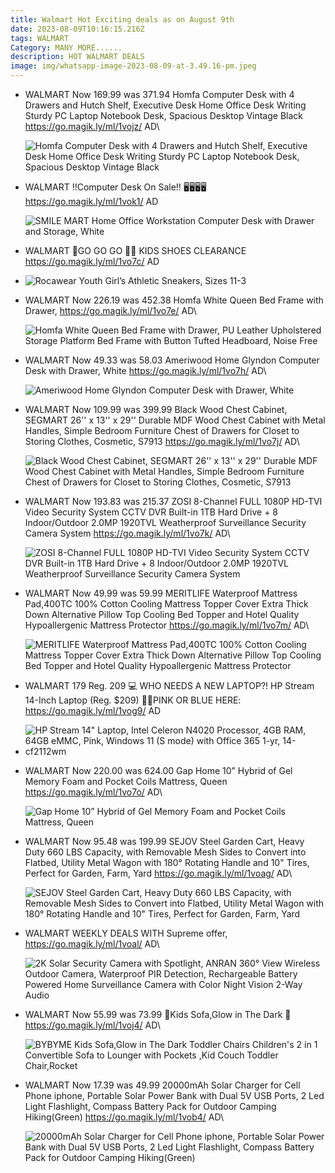 ```yaml
---
title: Walmart Hot Exciting deals as on August 9th
date: 2023-08-09T10:16:15.216Z
tags: WALMART
Category: MANY MORE......
description: HOT WALMART DEALS
image: img/whatsapp-image-2023-08-09-at-3.49.16-pm.jpeg
---
```

* WALMART
  Now 169.99 was 371.94
  Homfa Computer Desk with 4 Drawers and Hutch Shelf, Executive Desk Home Office Desk Writing Sturdy PC Laptop Notebook Desk, Spacious Desktop Vintage Black
  https://go.magik.ly/ml/1vojz/
  AD\
  <!--StartFragment-->

  ![Homfa Computer Desk with 4 Drawers and Hutch Shelf, Executive Desk Home Office Desk Writing Sturdy PC Laptop Notebook Desk, Spacious Desktop Vintage Black](https://i5.walmartimages.com/seo/Homfa-Computer-Desk-4-Drawers-Hutch-Shelf-Executive-Home-Office-Writing-Sturdy-PC-Laptop-Notebook-Desk-Spacious-Desktop-Vintage-Black_0717dd8f-f017-43ab-a7c3-342d125526e3.fe94468d46ee4633811f99d56e1ef68f.jpeg?odnHeight=768&odnWidth=768&odnBg=FFFFFF)

  <!--EndFragment-->
* WALMART
  ‼️Computer Desk On Sale‼️ 
  🖥️🖥️🖥️🖥️
  https://go.magik.ly/ml/1vok1/
  AD
  <!--StartFragment-->

  ![SMILE MART Home Office Workstation Computer Desk with Drawer and Storage, White](https://i5.walmartimages.com/seo/SMILE-MART-Home-Office-Workstation-Computer-Desk-with-Drawer-and-Storage-White_a08881f7-f20a-4310-99a4-f20616232064.6aff1ac933886fd4a17de1816e0923b4.jpeg?odnHeight=612&odnWidth=612&odnBg=FFFFFF)

  <!--EndFragment-->




* WALMART
  🏃GO GO GO 🏃‍♀️
  KIDS SHOES CLEARANCE 
  https://go.magik.ly/ml/1vo7c/
  AD
* <!--StartFragment-->

  ![Rocawear Youth Girl’s Athletic Sneakers, Sizes 11-3](https://i5.walmartimages.com/seo/Rocawear-Youth-Girl-s-Athletic-Sneakers-Sizes-11-3_0f7c0102-26fb-442e-9cec-b9e8f8c56ce7.7b3b7ba0531a5bd75710e75170ae8e52.jpeg?odnHeight=2000&odnWidth=2000&odnBg=FFFFFF)

  <!--EndFragment-->
* WALMART
  Now 226.19 was 452.38
  Homfa White Queen Bed Frame with Drawer, 
  https://go.magik.ly/ml/1vo7e/
  AD\
  <!--StartFragment-->

  ![Homfa White Queen Bed Frame with Drawer, PU Leather Upholstered Storage Platform Bed Frame with Button Tufted Headboard, Noise Free](https://i5.walmartimages.com/seo/Homfa-White-Queen-Bed-Frame-with-Drawer-PU-Leather-Upholstered-Storage-Platform-Bed-Frame-with-Button-Tufted-Headboard-Noise-Free_e7f9970b-3ff6-483a-9dca-fb32ee50d14c.9b108c29c29fb956313d654fdb6ed93b.jpeg?odnHeight=768&odnWidth=768&odnBg=FFFFFF)

  <!--EndFragment-->
* WALMART
  Now 49.33 was 58.03
  Ameriwood Home Glyndon Computer Desk with Drawer, White
  https://go.magik.ly/ml/1vo7h/
  AD\
  <!--StartFragment-->

  ![Ameriwood Home Glyndon Computer Desk with Drawer, White](https://i5.walmartimages.com/seo/Ameriwood-Home-Glyndon-Computer-Desk-with-Drawer-White_36085c02-010e-4779-a764-ba9df79abcbc_1.7d91ef7da4c83847af507ce9dbc09bb3.jpeg?odnHeight=768&odnWidth=768&odnBg=FFFFFF)

  <!--EndFragment-->
* WALMART
  Now 109.99 was 399.99
  Black Wood Chest Cabinet, SEGMART 26'' x 13'' x 29'' Durable MDF Wood Chest Cabinet with Metal Handles, Simple Bedroom Furniture Chest of Drawers for Closet to Storing Clothes, Cosmetic, S7913
  https://go.magik.ly/ml/1vo7j/
  AD\
  <!--StartFragment-->

  ![Black Wood Chest Cabinet, SEGMART 26'' x 13'' x 29'' Durable MDF Wood Chest Cabinet with Metal Handles, Simple Bedroom Furniture Chest of Drawers for Closet to Storing Clothes, Cosmetic, S7913](https://i5.walmartimages.com/seo/Black-Wood-Chest-Cabinet-SEGMART-26-x-13-29-Durable-MDF-Cabinet-Metal-Handles-Simple-Bedroom-Furniture-Drawers-Closet-Storing-Clothes-Cosmetic-S7913_781b6808-4075-465a-8f6c-1ca566d23679.2ee99ca1cc905ef7f88b691d1d844963.jpeg?odnHeight=768&odnWidth=768&odnBg=FFFFFF)

  <!--EndFragment-->
* WALMART
  Now 193.83 was 215.37
  ZOSI 8-Channel FULL 1080P HD-TVI Video Security System CCTV DVR Built-in 1TB Hard Drive + 8 Indoor/Outdoor 2.0MP 1920TVL Weatherproof Surveillance Security Camera System
  https://go.magik.ly/ml/1vo7k/
  AD\
  <!--StartFragment-->

  ![ZOSI 8-Channel FULL 1080P HD-TVI Video Security System CCTV DVR Built-in 1TB Hard Drive + 8 Indoor/Outdoor 2.0MP 1920TVL Weatherproof Surveillance Security Camera System](https://i5.walmartimages.com/seo/ZOSI-8-Channel-FULL-1080P-HD-TVI-Video-Security-System-CCTV-DVR-Built-in-1TB-Hard-Drive-8-Indoor-Outdoor-2-0MP-1920TVL-Weatherproof-Surveillance-Came_28435f61-8686-4008-9365-288b5cdb03e3.69ad996198205228513fe38cab601d85.jpeg?odnHeight=768&odnWidth=768&odnBg=FFFFFF)

  <!--EndFragment-->
* WALMART
  Now 49.99 was 59.99
  MERITLIFE Waterproof Mattress Pad,400TC 100% Cotton Cooling Mattress Topper Cover Extra Thick Down Alternative Pillow Top Cooling Bed Topper and Hotel Quality Hypoallergenic Mattress Protector
  https://go.magik.ly/ml/1vo7m/
  AD\
  <!--StartFragment-->

  ![MERITLIFE Waterproof Mattress Pad,400TC 100% Cotton Cooling Mattress Topper Cover Extra Thick Down Alternative Pillow Top Cooling Bed Topper and Hotel Quality Hypoallergenic Mattress Protector](https://i5.walmartimages.com/asr/0820cabc-f310-4417-aef0-4d8dd301196f.1309db2917e279fb32fb4829c7717737.jpeg?odnHeight=768&odnWidth=768&odnBg=FFFFFF)

  <!--EndFragment-->
* WALMART
  179 Reg. 209
  💻 WHO NEEDS A NEW LAPTOP?! 
  HP Stream 14-Inch Laptop (Reg. $209)
  💙💓PINK OR BLUE HERE: https://go.magik.ly/ml/1vog9/
  AD
* <!--StartFragment-->

  ![HP Stream 14" Laptop, Intel Celeron N4020 Processor, 4GB RAM, 64GB eMMC, Pink, Windows 11 (S mode) with Office 365 1-yr, 14-cf2112wm](https://i5.walmartimages.com/seo/HP-Stream-14-Laptop-Intel-Celeron-N4020-Processor-4GB-RAM-64GB-eMMC-Pink-Windows-11-S-mode-with-Office-365-1-yr-14-cf2112wm_75f0c469-99df-47f0-9978-ebc32936a959.ec1b436bee290f22fe27861df0d7a947.jpeg?odnHeight=768&odnWidth=768&odnBg=FFFFFF)

  <!--EndFragment-->
* WALMART
  Now 220.00 was 624.00
  Gap Home 10” Hybrid of Gel Memory Foam and Pocket Coils Mattress, Queen
  https://go.magik.ly/ml/1vo7o/
  AD\
  <!--StartFragment-->

  ![Gap Home 10” Hybrid of Gel Memory Foam and Pocket Coils Mattress, Queen](https://i5.walmartimages.com/seo/Gap-Home-10-Hybrid-of-Gel-Memory-Foam-and-Pocket-Coils-Mattress-Queen_741e6a5a-964f-4639-8e97-8d21420c555a.eb9b143eede49250be6c5de5e910ca82.jpeg?odnHeight=768&odnWidth=768&odnBg=FFFFFF)

  <!--EndFragment-->
* WALMART
  Now 95.48 was 199.99
  SEJOV Steel Garden Cart, Heavy Duty 660 LBS Capacity, with Removable Mesh Sides to Convert into Flatbed, Utility Metal Wagon with 180° Rotating Handle and 10" Tires, Perfect for Garden, Farm, Yard
  https://go.magik.ly/ml/1voag/
  AD\
  <!--StartFragment-->

  ![SEJOV Steel Garden Cart, Heavy Duty 660 LBS Capacity, with Removable Mesh Sides to Convert into Flatbed, Utility Metal Wagon with 180° Rotating Handle and 10" Tires, Perfect for Garden, Farm, Yard](https://i5.walmartimages.com/seo/SEJOV-Steel-Garden-Cart-Heavy-Duty-660-LBS-Capacity-Removable-Mesh-Sides-Convert-Flatbed-Utility-Metal-Wagon-180-Rotating-Handle-10-Tires-Perfect-Gar_94e859b5-0e1b-4e4e-b5f7-70ea01dc4a9f.f85d8359dfa2f773cb44ff4540101c8d.jpeg?odnHeight=612&odnWidth=612&odnBg=FFFFFF)

  <!--EndFragment-->
* WALMART
  WEEKLY DEALS WITH
  Supreme offer,
  https://go.magik.ly/ml/1voal/
  AD\
  <!--StartFragment-->

  ![2K Solar Security Camera with Spotlight, ANRAN 360° View Wireless Outdoor Camera, Waterproof PIR Detection, Rechargeable Battery Powered Home Surveillance Camera with Color Night Vision 2-Way Audio](https://i5.walmartimages.com/seo/2K-Solar-Security-Camera-Spotlight-ANRAN-360-View-Wireless-Outdoor-Camera-Waterproof-PIR-Detection-Rechargeable-Battery-Powered-Home-Surveillance-Col_5650163f-74a3-465d-b329-33d96ed0b6d4.ac57a28143c1c6b4bcae52ffd7a5741f.jpeg?odnHeight=768&odnWidth=768&odnBg=FFFFFF)

  <!--EndFragment-->
* WALMART
  Now 55.99 was 73.99
   🌟Kids Sofa,Glow in The Dark 🌟
  https://go.magik.ly/ml/1voj4/
  AD\
  <!--StartFragment-->

  ![BYBYME Kids Sofa,Glow in The Dark Toddler Chairs Children's 2 in 1 Convertible Sofa to Lounger with Pockets ,Kid Couch Toddler Chair,Rocket](https://i5.walmartimages.com/asr/d3093b66-00c0-4e83-993e-64c437ca86ca.d53fb6bea0306a0fbad2340389633896.jpeg?odnHeight=768&odnWidth=768&odnBg=FFFFFF)

  <!--EndFragment-->
* WALMART
  Now 17.39 was 49.99
  20000mAh Solar Charger for Cell Phone iphone, Portable Solar Power Bank with Dual 5V USB Ports, 2 Led Light Flashlight, Compass Battery Pack for Outdoor Camping Hiking(Green)
  https://go.magik.ly/ml/1vob4/
  AD\
  <!--StartFragment-->

  ![20000mAh Solar Charger for Cell Phone iphone, Portable Solar Power Bank with Dual 5V USB Ports, 2 Led Light Flashlight, Compass Battery Pack for Outdoor Camping Hiking(Green)](https://i5.walmartimages.com/seo/20000mAh-Solar-Charger-Cell-Phone-iphone-Portable-Power-Bank-Dual-5V-USB-Ports-2-Led-Light-Flashlight-Compass-Battery-Pack-Outdoor-Camping-Hiking-Gre_5401c08c-5cac-410b-ae92-9972124e82c8.d38df5cb6030db41fe7eb794030a9db4.jpeg?odnHeight=768&odnWidth=768&odnBg=FFFFFF)

  <!--EndFragment-->